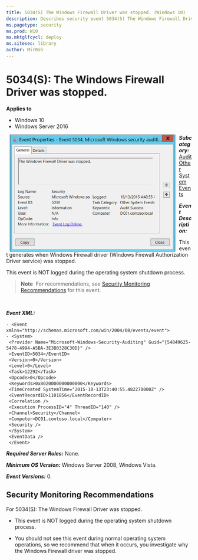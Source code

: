 ```yaml
---
title: 5034(S) The Windows Firewall Driver was stopped. (Windows 10)
description: Describes security event 5034(S) The Windows Firewall Driver was stopped.
ms.pagetype: security
ms.prod: W10
ms.mktglfcycl: deploy
ms.sitesec: library
author: Mir0sh
---
```


# 5034(S): The Windows Firewall Driver was stopped.

**Applies to**
-   Windows 10
-   Windows Server 2016


<img src="images/event-5034.png" alt="Event 5034 illustration" width="449" height="317" hspace="10" align="left" />

***Subcategory:***&nbsp;[Audit Other System Events](audit-other-system-events.md)

***Event Description:***

This event generates when Windows Firewall driver (Windows Firewall Authorization Driver service) was stopped.

This event is NOT logged during the operating system shutdown process.

> **Note**&nbsp;&nbsp;For recommendations, see [Security Monitoring Recommendations](#security-monitoring-recommendations) for this event.

<br clear="all">

***Event XML:***
```
- <Event xmlns="http://schemas.microsoft.com/win/2004/08/events/event">
- <System>
 <Provider Name="Microsoft-Windows-Security-Auditing" Guid="{54849625-5478-4994-A5BA-3E3B0328C30D}" /> 
 <EventID>5034</EventID> 
 <Version>0</Version> 
 <Level>0</Level> 
 <Task>12292</Task> 
 <Opcode>0</Opcode> 
 <Keywords>0x8020000000000000</Keywords> 
 <TimeCreated SystemTime="2015-10-13T23:40:55.482270000Z" /> 
 <EventRecordID>1101856</EventRecordID> 
 <Correlation /> 
 <Execution ProcessID="4" ThreadID="140" /> 
 <Channel>Security</Channel> 
 <Computer>DC01.contoso.local</Computer> 
 <Security /> 
 </System>
 <EventData /> 
 </Event>

```

***Required Server Roles:*** None.

***Minimum OS Version:*** Windows Server 2008, Windows Vista.

***Event Versions:*** 0.

## Security Monitoring Recommendations

For 5034(S): The Windows Firewall Driver was stopped.

-   This event is NOT logged during the operating system shutdown process.

-   You should not see this event during normal operating system operations, so we recommend that when it occurs, you investigate why the Windows Firewall driver was stopped.

